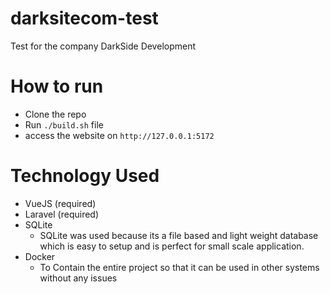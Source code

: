 # darksitecom-test
Test for the company DarkSide Development

# How to run

- Clone the repo
- Run ``./build.sh`` file 
- access the website on ``http://127.0.0.1:5172``


# Technology Used

- VueJS (required)
- Laravel (required)
- SQLite 
    - SQLite was used because its a file based and light weight database which is easy to setup and is perfect for small scale application.
- Docker
    - To Contain the entire project so that it can be used in other systems without any issues